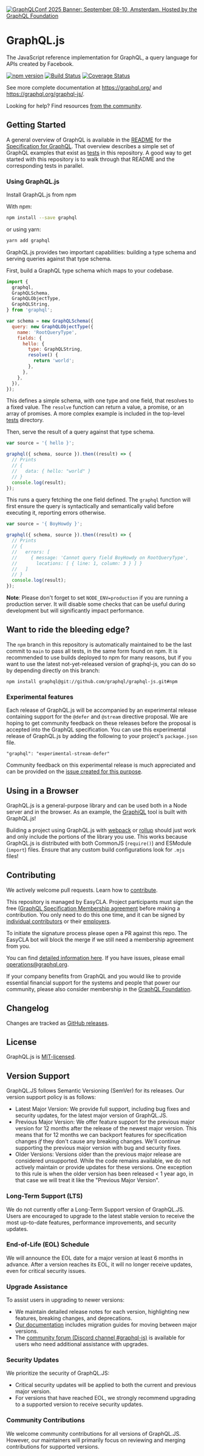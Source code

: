 [![GraphQLConf 2025 Banner: September 08-10, Amsterdam. Hosted by the GraphQL Foundation](./assets/graphql-conf-2025.png)](https://graphql.org/conf/2025/?utm_source=github&utm_medium=graphql_js&utm_campaign=readme)

# GraphQL.js

The JavaScript reference implementation for GraphQL, a query language for APIs created by Facebook.

[![npm version](https://badge.fury.io/js/graphql.svg)](https://badge.fury.io/js/graphql)
[![Build Status](https://github.com/graphql/graphql-js/workflows/CI/badge.svg?branch=main)](https://github.com/graphql/graphql-js/actions?query=branch%3Amain)
[![Coverage Status](https://codecov.io/gh/graphql/graphql-js/branch/main/graph/badge.svg)](https://codecov.io/gh/graphql/graphql-js)

See more complete documentation at https://graphql.org/ and
https://graphql.org/graphql-js/.

Looking for help? Find resources [from the community](https://graphql.org/community/).

## Getting Started

A general overview of GraphQL is available in the
[README](https://github.com/graphql/graphql-spec/blob/main/README.md) for the
[Specification for GraphQL](https://github.com/graphql/graphql-spec). That overview
describes a simple set of GraphQL examples that exist as [tests](src/__tests__)
in this repository. A good way to get started with this repository is to walk
through that README and the corresponding tests in parallel.

### Using GraphQL.js

Install GraphQL.js from npm

With npm:

```sh
npm install --save graphql
```

or using yarn:

```sh
yarn add graphql
```

GraphQL.js provides two important capabilities: building a type schema and
serving queries against that type schema.

First, build a GraphQL type schema which maps to your codebase.

```js
import {
  graphql,
  GraphQLSchema,
  GraphQLObjectType,
  GraphQLString,
} from 'graphql';

var schema = new GraphQLSchema({
  query: new GraphQLObjectType({
    name: 'RootQueryType',
    fields: {
      hello: {
        type: GraphQLString,
        resolve() {
          return 'world';
        },
      },
    },
  }),
});
```

This defines a simple schema, with one type and one field, that resolves
to a fixed value. The `resolve` function can return a value, a promise,
or an array of promises. A more complex example is included in the top-level [tests](src/__tests__) directory.

Then, serve the result of a query against that type schema.

```js
var source = '{ hello }';

graphql({ schema, source }).then((result) => {
  // Prints
  // {
  //   data: { hello: "world" }
  // }
  console.log(result);
});
```

This runs a query fetching the one field defined. The `graphql` function will
first ensure the query is syntactically and semantically valid before executing
it, reporting errors otherwise.

```js
var source = '{ BoyHowdy }';

graphql({ schema, source }).then((result) => {
  // Prints
  // {
  //   errors: [
  //     { message: 'Cannot query field BoyHowdy on RootQueryType',
  //       locations: [ { line: 1, column: 3 } ] }
  //   ]
  // }
  console.log(result);
});
```

**Note**: Please don't forget to set `NODE_ENV=production` if you are running a production server. It will disable some checks that can be useful during development but will significantly impact performance.

## Want to ride the bleeding edge?

The `npm` branch in this repository is automatically maintained to be the last
commit to `main` to pass all tests, in the same form found on npm. It is
recommended to use builds deployed to npm for many reasons, but if you want to use
the latest not-yet-released version of graphql-js, you can do so by depending
directly on this branch:

```
npm install graphql@git://github.com/graphql/graphql-js.git#npm
```

### Experimental features

Each release of GraphQL.js will be accompanied by an experimental release containing support for the `@defer` and `@stream` directive proposal. We are hoping to get community feedback on these releases before the proposal is accepted into the GraphQL specification. You can use this experimental release of GraphQL.js by adding the following to your project's `package.json` file.

```
"graphql": "experimental-stream-defer"
```

Community feedback on this experimental release is much appreciated and can be provided on the [issue created for this purpose](https://github.com/graphql/graphql-js/issues/2848).

## Using in a Browser

GraphQL.js is a general-purpose library and can be used both in a Node server
and in the browser. As an example, the [GraphiQL](https://github.com/graphql/graphiql/)
tool is built with GraphQL.js!

Building a project using GraphQL.js with [webpack](https://webpack.js.org) or
[rollup](https://github.com/rollup/rollup) should just work and only include
the portions of the library you use. This works because GraphQL.js is distributed
with both CommonJS (`require()`) and ESModule (`import`) files. Ensure that any
custom build configurations look for `.mjs` files!

## Contributing

We actively welcome pull requests. Learn how to [contribute](./.github/CONTRIBUTING.md).

This repository is managed by EasyCLA. Project participants must sign the free ([GraphQL Specification Membership agreement](https://preview-spec-membership.graphql.org) before making a contribution. You only need to do this one time, and it can be signed by [individual contributors](http://individual-spec-membership.graphql.org/) or their [employers](http://corporate-spec-membership.graphql.org/).

To initiate the signature process please open a PR against this repo. The EasyCLA bot will block the merge if we still need a membership agreement from you.

You can find [detailed information here](https://github.com/graphql/graphql-wg/tree/main/membership). If you have issues, please email [operations@graphql.org](mailto:operations@graphql.org).

If your company benefits from GraphQL and you would like to provide essential financial support for the systems and people that power our community, please also consider membership in the [GraphQL Foundation](https://foundation.graphql.org/join).

## Changelog

Changes are tracked as [GitHub releases](https://github.com/graphql/graphql-js/releases).

## License

GraphQL.js is [MIT-licensed](./LICENSE).

## Version Support

GraphQL.JS follows Semantic Versioning (SemVer) for its releases. Our version support policy is as follows:

- Latest Major Version: We provide full support, including bug fixes and security updates, for the latest major version of GraphQL.JS.
- Previous Major Version: We offer feature support for the previous major version for 12 months after the release of the newest major version.
  This means that for 12 months we can backport features for specification changes _if_ they don't cause any breaking changes. We'll continue
  supporting the previous major version with bug and security fixes.
- Older Versions: Versions older than the previous major release are considered unsupported. While the code remains available,
  we do not actively maintain or provide updates for these versions.
  One exception to this rule is when the older version has been released < 1 year ago, in that case we
  will treat it like the "Previous Major Version".

### Long-Term Support (LTS)

We do not currently offer a Long-Term Support version of GraphQL.JS. Users are encouraged to upgrade to the latest stable version
to receive the most up-to-date features, performance improvements, and security updates.

### End-of-Life (EOL) Schedule

We will announce the EOL date for a major version at least 6 months in advance.
After a version reaches its EOL, it will no longer receive updates, even for critical security issues.

### Upgrade Assistance

To assist users in upgrading to newer versions:

- We maintain detailed release notes for each version, highlighting new features, breaking changes, and deprecations.
- [Our documentation](https://www.graphql-js.org/) includes migration guides for moving between major versions.
- The [community forum (Discord channel #graphql-js)](https://discord.graphql.org) is available for users who need additional assistance with upgrades.

### Security Updates

We prioritize the security of GraphQL.JS:

- Critical security updates will be applied to both the current and previous major version.
- For versions that have reached EOL, we strongly recommend upgrading to a supported version to receive security updates.

### Community Contributions

We welcome community contributions for all versions of GraphQL.JS. However, our maintainers will primarily focus on reviewing
and merging contributions for supported versions.
